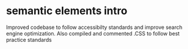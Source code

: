 # semantic elements intro

Improved codebase to follow accessibilty standards and improve search engine optimization.
Also compiled and commented .CSS to follow best practice standards
